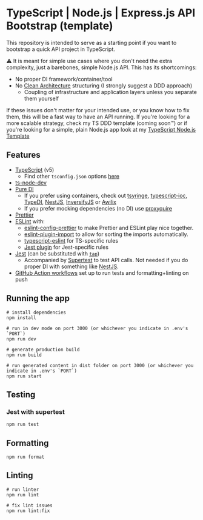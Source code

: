 # TypeScript | Node.js | Express.js API Bootstrap (template)

This repository is intended to serve as a starting point if you want to bootstrap a quick API project in TypeScript.

⚠️ It is meant for simple use cases where you don't need the extra complexity, just a barebones, simple Node.js API. This has its shortcomings:
  - No proper DI framework/container/tool
  - No [Clean Architecture](https://blog.cleancoder.com/uncle-bob/2012/08/13/the-clean-architecture.html) structuring (I strongly suggest a DDD approach)
    - Coupling of infrastructure and application layers unless you separate them yourself

If these issues don't matter for your intended use, or you know how to fix them, this will be a fast way to have an API running. If you're looking for a more scalable strategy, check my TS DDD template (coming soon™) or if you're looking for a simple, plain Node.js app look at my [TypeScript Node.js Template](https://github.com/BoscoDomingo/typescript-skeleton)

## Features

- [TypeScript](https://www.typescriptlang.org/) (v5)
  - Find other `tsconfig.json` options [here](https://github.com/tsconfig/bases#centralized-recommendations-for-tsconfig-bases)
- [ts-node-dev](https://github.com/wclr/ts-node-dev)
- [Pure DI](https://blog.ploeh.dk/2014/06/10/pure-di/)
  - If you prefer using containers, check out [tsyringe](https://github.com/microsoft/tsyringe), [typescript-ioc](https://www.npmjs.com/package/typescript-ioc), [TypeDI](https://github.com/typestack/typedi), [NestJS](https://nestjs.com/), [InversifyJS](https://inversify.io/) or [Awilix](https://github.com/jeffijoe/awilix)
  - If you prefer mocking dependencies (no DI) use [proxyquire](https://www.npmjs.com/package/proxyquire)
- [Prettier](https://prettier.io/)
- [ESLint](https://eslint.org/) with:
  - [eslint-config-prettier](https://github.com/prettier/eslint-config-prettier) to make Prettier and ESLint play nice together.
  - [eslint-plugin-import](https://github.com/import-js/eslint-plugin-import) to allow for sorting the imports automatically.
  - [typescript-eslint](https://typescript-eslint.io/) for TS-specific rules
  - [Jest plugin](https://www.npmjs.com/package/eslint-plugin-jest) for Jest-specific rules
- [Jest](https://jestjs.io) (can be substituted with [`tap`](https://www.npmjs.com/package/tap))
  - Accompanied by [Supertest](https://www.npmjs.com/package/supertest) to test API calls. Not needed if you do proper DI with something like [NestJS](https://nestjs.com/).
- [GitHub Action workflows](https://github.com/features/actions) set up to run tests and formatting+linting on push

## Running the app

```
# install dependencies
npm install

# run in dev mode on port 3000 (or whichever you indicate in .env's `PORT`)
npm run dev

# generate production build
npm run build

# run generated content in dist folder on port 3000 (or whichever you indicate in .env's `PORT`)
npm run start
```

## Testing

### Jest with supertest

```
npm run test
```

## Formatting
```
npm run format
```


## Linting

```
# run linter
npm run lint

# fix lint issues
npm run lint:fix
```
